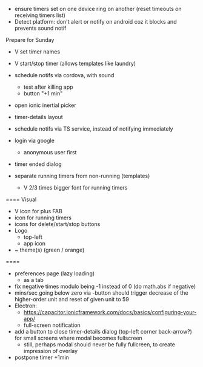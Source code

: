 * ensure timers set on one device ring on another (reset timeouts on receiving timers list)
* Detect platform: don't alert or notify on android coz it blocks and prevents sound notif

Prepare for Sunday

* V set timer names
* V start/stop timer (allows templates like laundry)
* schedule notifs via cordova, with sound
  * test after killing app
  * button "+1 min"
* open ionic inertial picker
* timer-details layout

* schedule notifs via TS service, instead of notifying immediately
* login via google
  * anonymous user first
* timer ended dialog
* separate running timers from non-running (templates)
  * V 2/3 times bigger font for running timers
  
==== Visual
* V icon for plus FAB
* icon for running timers
* icons for delete/start/stop buttons
* Logo
  * top-left
  * app icon
* ~ theme(s) (green / orange)

====
* preferences page (lazy loading)
  * as a tab
* fix negative times modulo being -1 instead of 0 (do math.abs if negative)
* mins/sec going below zero via -button should trigger decrease of the higher-order unit and reset of given unit to 59
* Electron:
  * https://capacitor.ionicframework.com/docs/basics/configuring-your-app/
  * full-screen notification
* add a button to close timer-details dialog (top-left corner back-arrow?) for small screens where modal becomes fullscreen
  * still, perhaps modal should never be fully fullcreen, to create impression of overlay
* postpone timer +1min
